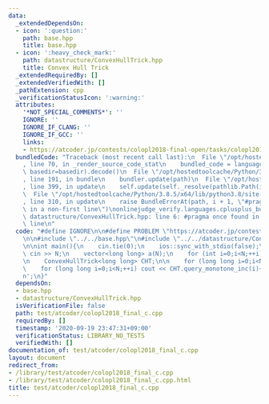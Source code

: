 ```yaml
---
data:
  _extendedDependsOn:
  - icon: ':question:'
    path: base.hpp
    title: base.hpp
  - icon: ':heavy_check_mark:'
    path: datastructure/ConvexHullTrick.hpp
    title: Convex Hull Trick
  _extendedRequiredBy: []
  _extendedVerifiedWith: []
  _pathExtension: cpp
  _verificationStatusIcon: ':warning:'
  attributes:
    '*NOT_SPECIAL_COMMENTS*': ''
    IGNORE: ''
    IGNORE_IF_CLANG: ''
    IGNORE_IF_GCC: ''
    links:
    - https://atcoder.jp/contests/colopl2018-final-open/tasks/colopl2018_final_c
  bundledCode: "Traceback (most recent call last):\n  File \"/opt/hostedtoolcache/Python/3.8.5/x64/lib/python3.8/site-packages/onlinejudge_verify/documentation/build.py\"\
    , line 70, in _render_source_code_stat\n    bundled_code = language.bundle(stat.path,\
    \ basedir=basedir).decode()\n  File \"/opt/hostedtoolcache/Python/3.8.5/x64/lib/python3.8/site-packages/onlinejudge_verify/languages/cplusplus.py\"\
    , line 191, in bundle\n    bundler.update(path)\n  File \"/opt/hostedtoolcache/Python/3.8.5/x64/lib/python3.8/site-packages/onlinejudge_verify/languages/cplusplus_bundle.py\"\
    , line 399, in update\n    self.update(self._resolve(pathlib.Path(included), included_from=path))\n\
    \  File \"/opt/hostedtoolcache/Python/3.8.5/x64/lib/python3.8/site-packages/onlinejudge_verify/languages/cplusplus_bundle.py\"\
    , line 310, in update\n    raise BundleErrorAt(path, i + 1, \"#pragma once found\
    \ in a non-first line\")\nonlinejudge_verify.languages.cplusplus_bundle.BundleErrorAt:\
    \ datastructure/ConvexHullTrick.hpp: line 6: #pragma once found in a non-first\
    \ line\n"
  code: "#define IGNORE\n\n#define PROBLEM \"https://atcoder.jp/contests/colopl2018-final-open/tasks/colopl2018_final_c\"\
    \n\n#include \"../../base.hpp\"\n#include \"../../datastructure/ConvexHullTrick.hpp\"\
    \n\nint main(){\n    cin.tie(0);\n    ios::sync_with_stdio(false);\n    int N;\
    \ cin >> N;\n    vector<long long> a(N);\n    for (int i=0;i<N;++i) cin >> a[i];\n\
    \n    ConvexHullTrick<long long> CHT;\n\n    for (long long i=0;i<N;++i) CHT.add(-2*i,a[i]+i*i);\n\
    \    for (long long i=0;i<N;++i) cout << CHT.query_monotone_inc(i)+i*i << '\\\
    n';\n}"
  dependsOn:
  - base.hpp
  - datastructure/ConvexHullTrick.hpp
  isVerificationFile: false
  path: test/atcoder/colopl2018_final_c.cpp
  requiredBy: []
  timestamp: '2020-09-19 23:47:31+09:00'
  verificationStatus: LIBRARY_NO_TESTS
  verifiedWith: []
documentation_of: test/atcoder/colopl2018_final_c.cpp
layout: document
redirect_from:
- /library/test/atcoder/colopl2018_final_c.cpp
- /library/test/atcoder/colopl2018_final_c.cpp.html
title: test/atcoder/colopl2018_final_c.cpp
---
```


